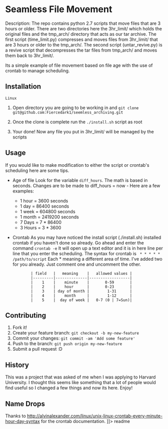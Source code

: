 # Seamless File Movement
Description: The repo contains python 2.7 scripts that move files that are 3 hours or older. There are two directories here the 3hr_limit/ which holds the original files and the tmp_arch/ directory that acts as our tar archive.
The first script (time_limit.py) compresses and moves files from 3hr_limit/ that are 3 hours or older to the tmp_arch/. The second script (untar_revive.py) is a revive script that decompresses the tar files from tmp_arch/ and moves them back to 3hr_limit/.

Its a simple example of file movement based on file age with the use of crontab to manage scheduling.

## Installation
`Linux`
1. Open directory you are going to be working in and `git clone git@github.com:Fiercedark1/seemless_archiving.git`

2. Once the clone is complete run the `./install.sh` script as root

3. Your done! Now any file you put in 3hr_limit/ will be managed by the scripts

## Usage
If you would like to make modification to either the script or crontab's scheduling here are some tips.

- Age of file
Look for the variable `diff_hours`. The math is based in seconds. Changes are to be made to diff_hours = now - <insert time>
  Here are a few examples:
  - 1 hour  = 3600 seconds
  - 1 day   = 86400 seconds
  - 1 week  = 604800 seconds
  - 1 month = 2419200 seconds
  - 7 Days  = 7 * 86400
  - 3 Hours = 3 * 3600
- Crontab
As you may have noticed the install script (./install.sh) installed crontab if you haven't done so already.
Go ahead and enter the command `crontab -e`
It will open up a text editor and it is in here line per line that you enter the scheduling.
The syntax for crontab is ` * * * * * /path/to/script`
Each * meaning a different area of time. I've added two for you already. Just comment one and uncomment the other.

              | field   |   meaning    |   allowed values |
              |---------|--------------|------------------|
              |    1    |    minute    |       0-59       |
              |    2    |    hour      |       0-23       |
              |    3    | day of month |        1-31      |
              |    4    |    month     |        1-12      |
              |    5    |  day of week |   0-7 (0 | 7=Sun)|

## Contributing
1. Fork it!
2. Create your feature branch: `git checkout -b my-new-feature`
3. Commit your changes: `git commit -am 'Add some feature'`
4. Push to the branch: `git push origin my-new-feature`
5. Submit a pull request :D

## History
  This was a project that was asked of me when I was applying to Harvard University. I thought this seems like something that a lot of people would find useful so I changed a few things and now its here. Enjoy!

## Name Drops
 Thanks to http://alvinalexander.com/linux/unix-linux-crontab-every-minute-hour-day-syntax for the crontab documentation.
]]></content>
  <tabTrigger>readme</tabTrigger>
</snippet>
